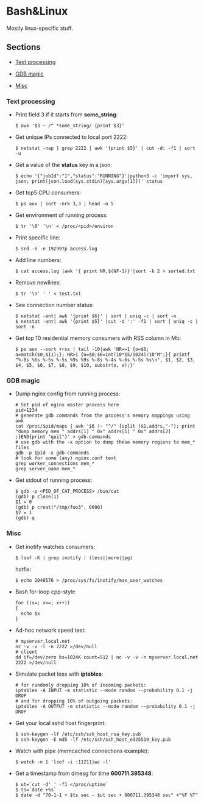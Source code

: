 Bash&Linux
==========

Mostly linux-specific stuff.

## Sections

-   [Text processing](#Text-processing)

-   [GDB magic](#GDB-magic)

-   [Misc](#Misc)

### Text processing

-   Print field 3 if it starts from **some_string**:

        $ awk '$3 ~ /^ *some_string/ {print $3}'

-   Get unique IPs connected to local port 2222:

        $ netstat -nap | grep 2222 | awk '{print $5}' | cut -d: -f1 | sort -u

-   Get a value of the **status** key in a json:

        $ echo '{"jobId":"1","status":"RUNNING"}'|python3 -c 'import sys, json; print(json.load(sys.stdin)[sys.argv[1]])' status

-   Get top5 CPU consumers:

        $ ps aux | sort -nrk 3,3 | head -n 5

-   Get environment of running process:

        $ tr '\0' '\n' < /proc/<pid>/environ

-   Print specific line:

        $ sed -n -e 192997p access.log

-   Add line numbers:

        $ cat access.log |awk '{ print NR,$(NF-1)}'|sort -k 2 > sorted.txt

-   Remove newlines:

        $ tr '\n' ' ' < test.txt

-   See connection number status:

        $ netstat -ant| awk '{print $6}' | sort | uniq -c | sort -n
        $ netstat -ant| awk '{print $5}' |cut -d ':' -f1 | sort | uniq -c | sort -n

-   Get top 10 residential memory consumers with RSS column in Mb:

        $ ps aux --sort +rss | tail -10|awk 'NR==1 {o=$0; a=match($0,$11);}; NR>1 {o=$0;$6=int(10*$5/1024)/10"M";}{ printf "%-8s %6s %-5s %-5s %9s %9s %-8s %-4s %-6s %-5s %s\n", $1, $2, $3, $4, $5, $6, $7, $8, $9, $10, substr(o, a);}'

### GDB magic

-   Dump nginx config from running process:

        # Set pid of nginx master process here
        pid=1234
        # generate gdb commands from the process's memory mappings using awk
        cat /proc/$pid/maps | awk '$6 !~ "^/" {split ($1,addrs,"-"); print "dump memory mem_" addrs[1] " 0x" addrs[1] " 0x" addrs[2] ;}END{print "quit"}' > gdb-commands
        # use gdb with the -x option to dump these memory regions to mem_* files
        gdb -p $pid -x gdb-commands
        # look for some (any) nginx.conf text
        grep worker_connections mem_*
        grep server_name mem_*


-   Get stdout of running process:

        $ gdb -p <PID_OF_CAT_PROCESS> /bin/cat
        (gdb) p close(1)
        $1 = 0
        (gdb) p creat("/tmp/foo3", 0600)
        $2 = 1
        (gdb) q

### Misc

-   Get inotify watches consumers:

        $ lsof -K | grep inotify | (less||more||pg)

    hotfix:

        $ echo 1048576 > /proc/sys/fs/inotify/max_user_watches

-   Bash for-loop cpp-style

        for ((x=; x<=; x++))
        {
          echo $x
        }

-   Ad-hoc network speed test:

        # myserver.local.net
        nc -v -v -l -n 2222 >/dev/null
        # client
        dd if=/dev/zero bs=1024K count=512 | nc -v -v -n myserver.local.net 2222 >/dev/null

-   Simulate packet loss with **iptables**:

        # for randomly dropping 10% of incoming packets:
        iptables -A INPUT -m statistic --mode random --probability 0.1 -j DROP
        # and for dropping 10% of outgoing packets:
        iptables -A OUTPUT -m statistic --mode random --probability 0.1 -j DROP

-   Get your local sshd host fingerprint:

        $ ssh-keygen -lf /etc/ssh/ssh_host_rsa_key.pub
        $ ssh-keygen -E md5 -lf /etc/ssh/ssh_host_ed25519_key.pub

-   Watch with pipe (memcached connections example):

        $ watch -n 1 'lsof -i :11211|wc -l'

-   Get a timestamp from dmesg for time **600711.395348**:

        $ ut=`cut -d' ' -f1 </proc/uptime` 
        $ ts=`date +%s` 
        $ date -d "70-1-1 + $ts sec - $ut sec + 600711.395348 sec" +"%F %T"

